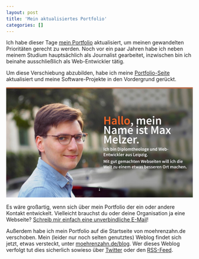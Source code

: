 ```yaml
---
layout: post
title: 'Mein aktualisiertes Portfolio'
categories: []
---
```


Ich habe dieser Tage [mein Portfolio](/) aktualisiert, um meinen gewandelten Prioritäten gerecht zu werden. Noch vor ein paar Jahren habe ich neben meinem Studium hauptsächlich als Journalist gearbeitet, inzwischen bin ich beinahe ausschließlich als Web-Entwickler tätig. 

Um diese Verschiebung abzubilden, habe ich meine [Portfolio-Seite](/) aktualisiert und meine Software-Projekte in den Vordergrund gerückt.

![Screenshot meines Portfolios.](/images/portfolio.jpg)

Es wäre großartig, wenn sich über mein Portfolio der ein oder andere Kontakt entwickelt. Vielleicht brauchst du oder deine Organisation ja eine Webseite? [Schreib mir einfach eine unverbindliche E-Mail](mailto:hi@moehrenzahn.de)!

Außerdem habe ich mein Portfolio auf die Startseite von moehrenzahn.de verschoben. Mein (leider nur noch selten genutztes) Weblog findet sich jetzt, etwas versteckt, unter [moehrenzahn.de/blog](/blog). Wer dieses Weblog verfolgt tut dies sicherlich sowieso über [Twitter](https://twitter.com/_maxmelzer) oder den [RSS-Feed](/rss).
